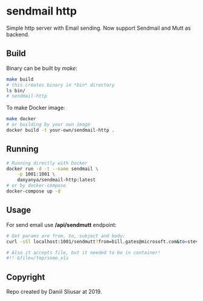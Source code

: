 # sendmail http

  

Simple http server with Email sending. Now support Sendmail and Mutt as backend.

  

## Build

 

Binary can be built by *make*:

```bash
make build
# this creates binary in *bin* directory
ls bin/
# sendmail-http
```

To make Docker image:

```bash
make docker
# or building by your own image
docker build -t your-own/sendmail-http .
```

## Running

```bash
# Running directly with Docker
docker run -d -t --name sendmail \
    -p 1001:1001 \
    danyanya/sendmail-http:latest
# or by docker-compose
docker-compose up -d
```

## Usage

For send email use **/api/sendmutt** endpoint:

```bash
# Get params are from, to, subject and body:  
curl -sSl localhost:1001/sendmutt?from=bill.gates@microsoft.com&to=steve.jobs@apple.com&subject=[job%20offer]&body=Confirmation,$%20Steve!

# Also it accepts file, but it needed to be in container!
#!! &file=/tmp/some.xls
```  

## Copyright

Repo created by Daniil Sliusar at 2019.

